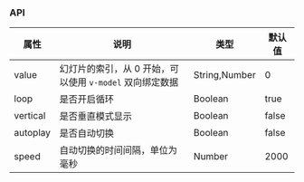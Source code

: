 ### API
| 属性        | 说明                                  | 类型            | 默认值   |
|-----------|-------------------------------------|---------------|-------|
| value     | 幻灯片的索引，从 0 开始，可以使用 `v-model` 双向绑定数据 | String,Number | 0     |
| loop      | 是否开启循环                              | Boolean       | true  |
| vertical  | 是否垂直模式显示                            | Boolean       | false |
| autoplay  | 是否自动切换                              | Boolean       | false |
| speed     | 自动切换的时间间隔，单位为毫秒                     | Number        | 2000  |